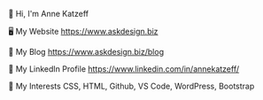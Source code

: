 👋 Hi, I'm Anne Katzeff

🖥 My Website
https://www.askdesign.biz

💬 My Blog
https://www.askdesign.biz/blog

📧 My LinkedIn Profile
https://www.linkedin.com/in/annekatzeff/

🔭 My Interests
CSS, HTML, Github, VS Code, WordPress, Bootstrap



<!--
**askdesign/askdesign** is a ✨ _special_ ✨ repository because its `README.md` (this file) appears on your GitHub profile.

Here are some ideas to get you started:

- 🔭 I’m currently working on ...
- 🌱 I’m currently learning ...
- 👯 I’m looking to collaborate on ...
- 🤔 I’m looking for help with ...
- 💬 Ask me about ...
- 📫 How to reach me: ...
- 😄 Pronouns: ...
- ⚡ Fun fact: ...
-->
